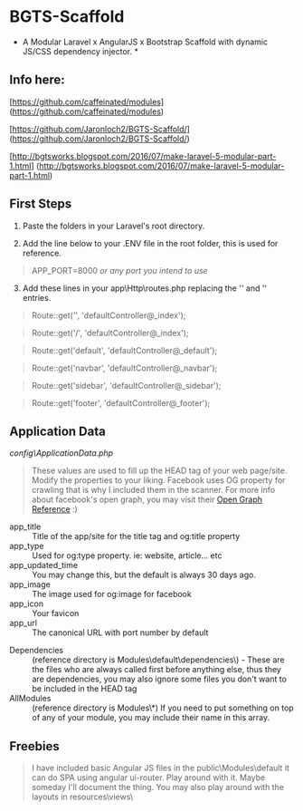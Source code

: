 # BGTS-Scaffold
* A Modular Laravel x AngularJS x Bootstrap Scaffold with dynamic JS/CSS dependency injector. *

## Info here:
[https://github.com/caffeinated/modules] (https://github.com/caffeinated/modules)

[https://github.com/Jaronloch2/BGTS-Scaffold/] (https://github.com/Jaronloch2/BGTS-Scaffold/)

[http://bgtsworks.blogspot.com/2016/07/make-laravel-5-modular-part-1.html] (http://bgtsworks.blogspot.com/2016/07/make-laravel-5-modular-part-1.html)


## First Steps
1. Paste the folders in your Laravel's root directory.

2. Add the line below to your .ENV file in the root folder, this is used for reference.

> APP_PORT=8000 *or any port you intend to use*

3. Add these lines in your app\Http\routes.php replacing the '' and '\' entries.

> Route::get('', 'defaultController@_index');

> Route::get('/', 'defaultController@_index');

> Route::get('default', 'defaultController@_default');

> Route::get('navbar', 'defaultController@_navbar');

> Route::get('sidebar', 'defaultController@_sidebar');

> Route::get('footer', 'defaultController@_footer');


## Application Data
_config\ApplicationData.php_
> These values are used to fill up the HEAD tag of your web page/site. Modify the properties to your liking. Facebook uses OG property for crawling that is why I included them in the scanner. For more info about facebook's open graph, you may visit their [Open Graph Reference](https://developers.facebook.com/docs/reference/opengraph/) :)

<dl>
	<dt>app_title</dt>
	<dd>Title of the app/site for the title tag and og:title property</dd>  
	<dt>app_type</dt>
	<dd>Used for og:type property. ie: website, article... etc</dd>
	<dt>app_updated_time</dt>
	<dd>You may change this, but the default is always 30 days ago.</dd>
	<dt>app_image</dt>
	<dd>The image used for og:image for facebook</dd>
	<dt>app_icon</dt>
	<dd>Your favicon</dd>
	<dt>app_url</dt>
	<dd>The canonical URL with port number by default</dd>
</dl>
<dl>
	<dt>Dependencies</dt>
	<dd>(reference directory is Modules\default\dependencies\) - These are the files who are always called first before anything else, thus they are dependencies, you may also ignore some files you don't want to be included in the HEAD tag</dd>
	<dt>AllModules</dt>
	<dd>(reference directory is Modules\*) If you need to put something on top of any of your module, you may include their name in this array.</dd>
</dl>

## Freebies
> I have included basic Angular JS files in the public\Modules\default it can do SPA using angular ui-router. Play around with it. Maybe someday I'll document the thing.
> You may also play around with the layouts in resources\views\



























